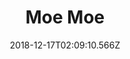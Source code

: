 ---
title: Moe Moe
artist: Moe Shop
date: 2018-12-17T02:09:10.566Z
cover: /img/a4162111118_16.jpg
styles:
  - Electronic
  - Electronica
  - Electro-Funk
links:
  spotify: https://play.spotify.com/album/1h7kMRFaA3yMOxBJMURigv
  youtube: https://music.youtube.com/watch?v=F9Ay74LfKd4
  applemusic: https://itunes.apple.com/us/album/moe-moe-ep/1357429710?uo=4
  soundcloud: https://soundcloud.com/moeshop/sets/moe-moe
  bandcamp: https://moeshop.bandcamp.com/album/moe-moe
  googleplay: https://play.google.com/music/m/Bfyveumbcisxesrdqxmivpxo7sq?signup_if_needed=1
  deezer: https://www.deezer.com/album/55175172
---